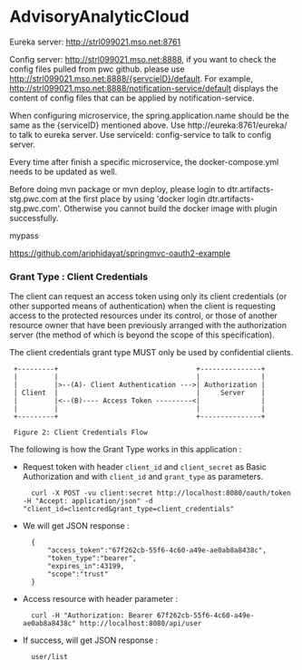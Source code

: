 # AdvisoryAnalyticCloud

Eureka server: http://strl099021.mso.net:8761

Config server: http://strl099021.mso.net:8888, if you want to check the config files pulled from pwc github. please use  http://strl099021.mso.net:8888/{servcieID}/default. For example, http://strl099021.mso.net:8888/notification-service/default displays the content of config files that can be applied by notification-service.

When configuring microservice, the spring.application.name should be the same as the {serviceID} mentioned above. Use http://eureka:8761/eureka/ to talk to eureka server. Use serviceId: config-service to talk to config server.

Every time after finish a specific microservice, the docker-compose.yml needs to be updated as well.

Before doing mvn package or mvn deploy, please login to dtr.artifacts-stg.pwc.com at the first place by using 'docker login dtr.artifacts-stg.pwc.com'. Otherwise you cannot build the docker image with plugin successfully.

mypass



https://github.com/ariphidayat/springmvc-oauth2-example

### Grant Type : Client Credentials

The client can request an access token using only its client credentials (or other supported 
means of authentication) when the client is requesting access to the protected resources 
under its control, or those of another resource owner that have been previously arranged with 
the authorization server (the method of which is beyond the scope of this specification).

The client credentials grant type MUST only be used by confidential clients.

     +---------+                                  +---------------+
     |         |                                  |               |
     |         |>--(A)- Client Authentication --->| Authorization |
     | Client  |                                  |     Server    |
     |         |<--(B)---- Access Token ---------<|               |
     |         |                                  |               |
     +---------+                                  +---------------+

     Figure 2: Client Credentials Flow

The following is how the Grant Type works in this application :

* Request token with header `client_id` and `client_secret` as Basic Authorization and with `client_id` and `grant_type` as parameters.

        curl -X POST -vu client:secret http://localhost:8080/oauth/token -H "Accept: application/json" -d "client_id=clientcred&grant_type=client_credentials"

* We will get JSON response :

        {
            "access_token":"67f262cb-55f6-4c60-a49e-ae0ab8a8438c",
            "token_type":"bearer",
            "expires_in":43199,
            "scope":"trust"
        }

* Access resource with header parameter :

        curl -H "Authorization: Bearer 67f262cb-55f6-4c60-a49e-ae0ab8a8438c" http://localhost:8080/api/user

* If success, will get JSON response :

        user/list
